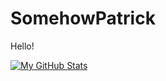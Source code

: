 # SomehowPatrick
Hello!

[![My GitHub Stats](https://github-readme-stats.vercel.app/api/?username=somehowpatrick&count_private=true&theme=tokyonight&showicons=true)]()

<!--START_SECTION:activity-->
